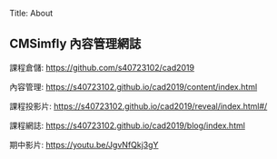 Title: About

## CMSimfly 內容管理網誌

課程倉儲: <a href="https://github.com/s40723102/cad2019">https://github.com/s40723102/cad2019</a>

內容管理: <a href="https://s40723102.github.io/cad2019/content/index.html">https://s40723102.github.io/cad2019/content/index.html</a>

課程投影片: <a href="https://s40723102.github.io/cad2019/reveal/index.html#/">https://s40723102.github.io/cad2019/reveal/index.html#/</a>

課程網誌: <a href="https://s40723102.github.io/cad2019/blog/index.html">https://s40723102.github.io/cad2019/blog/index.html</a>

期中影片: <a href="https://youtu.be/JgvNfQkj3gY">https://youtu.be/JgvNfQkj3gY</a>








